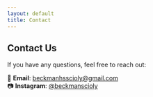 ```yaml
---
layout: default
title: Contact
---
```


## Contact Us

If you have any questions, feel free to reach out:

📧 **Email**: beckmanhsscioly@gmail.com  
📷 **Instagram**: [@beckmanscioly](https://instagram.com/beckmanscioly)
